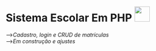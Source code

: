 # Sistema Escolar Em PHP <img src="https://img.icons8.com/?size=512&id=XAg8ooTyo7Dl&format=png" width=40 height=40>

-->*Cadastro, login e CRUD de matrículas*<br>
-->*Em construção e ajustes*

